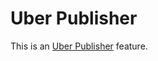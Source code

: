 # Uber Publisher 

This is an [Uber Publisher](https://www.drupal.org/project/uber_publisher)
 feature.


